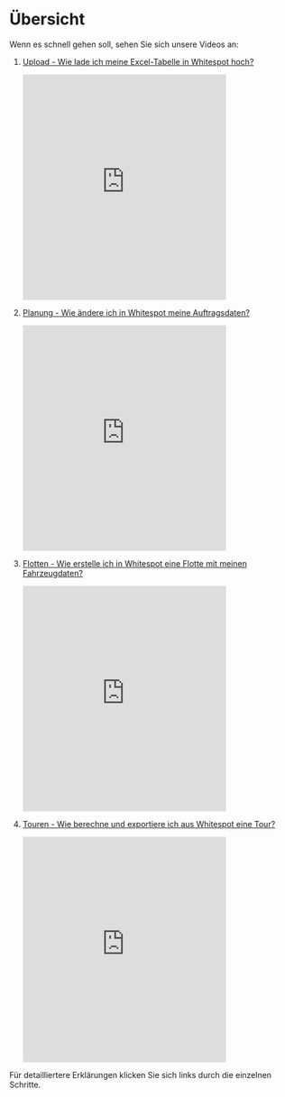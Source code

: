 # Übersicht

Wenn es schnell gehen soll, sehen Sie sich unsere Videos an:

1. [Upload - Wie lade ich meine Excel-Tabelle in Whitespot hoch?](https://youtu.be/MH_X33FIeZ4)

    <iframe width="75%" height="400" src="https://www.youtube-nocookie.com/embed/MH_X33FIeZ4" title="YouTube video player" frameborder="0" allow="accelerometer; autoplay; clipboard-write; encrypted-media; gyroscope; picture-in-picture" allowfullscreen></iframe>

2. [Planung - Wie ändere ich in Whitespot meine Auftragsdaten?](https://youtu.be/6g8or6JhefA)

    <iframe width="75%" height="400" src="https://www.youtube-nocookie.com/embed/6g8or6JhefA" title="YouTube video player" frameborder="0" allow="accelerometer; autoplay; clipboard-write; encrypted-media; gyroscope; picture-in-picture" allowfullscreen></iframe>

3. [Flotten - Wie erstelle ich in Whitespot eine Flotte mit meinen Fahrzeugdaten?](https://youtu.be/P-ZWiFxW47w)

    <iframe width="75%" height="400" src="https://www.youtube-nocookie.com/embed/P-ZWiFxW47w" title="YouTube video player" frameborder="0" allow="accelerometer; autoplay; clipboard-write; encrypted-media; gyroscope; picture-in-picture" allowfullscreen></iframe>

4. [Touren - Wie berechne und exportiere ich aus Whitespot eine Tour?](https://youtu.be/KBVUdJhmuG0)

    <iframe width="75%" height="400" src="https://www.youtube-nocookie.com/embed/KBVUdJhmuG0" title="YouTube video player" frameborder="0" allow="accelerometer; autoplay; clipboard-write; encrypted-media; gyroscope; picture-in-picture" allowfullscreen></iframe>

Für detailliertere Erklärungen klicken Sie sich links durch die einzelnen Schritte.
